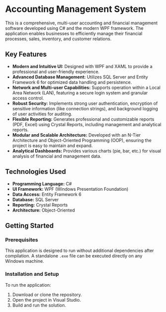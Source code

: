 # Accounting Management System

This is a comprehensive, multi-user accounting and financial management software developed using C# and the modern WPF framework. The application enables businesses to efficiently manage their financial processes, sales, inventory, and customer relations.

## Key Features

- **Modern and Intuitive UI:** Designed with WPF and XAML to provide a professional and user-friendly experience.
- **Advanced Database Management:** Utilizes SQL Server and Entity Framework 6 for optimized data handling and persistence.
- **Network and Multi-user Capabilities:** Supports operation within a Local Area Network (LAN), featuring a secure login system and granular access control.
- **Robust Security:** Implements strong user authentication, encryption of sensitive information (like connection strings), and background logging of user activities for auditing.
- **Flexible Reporting:** Generates professional and customizable reports (PDF, Excel) using Crystal Reports, including management and analytical reports.
- **Modular and Scalable Architecture:** Developed with an N-Tier Architecture and Object-Oriented Programming (OOP), ensuring the project is easy to maintain and expand.
- **Analytical Dashboards:** Provides various charts (pie, bar, etc.) for visual analysis of financial and management data.

## Technologies Used

- **Programming Language:** C#
- **UI Framework:** WPF (Windows Presentation Foundation)
- **Data Access:** Entity Framework 6
- **Database:** SQL Server
- **Reporting:** Crystal Reports
- **Architecture:** Object-Oriented

## Getting Started

### Prerequisites

This application is designed to run without additional dependencies after compilation. A standalone `.exe` file can be executed directly on any Windows machine.

### Installation and Setup

To run the application:

1. Download or clone the repository.
2. Open the project in Visual Studio.
3. Build and run the solution.
